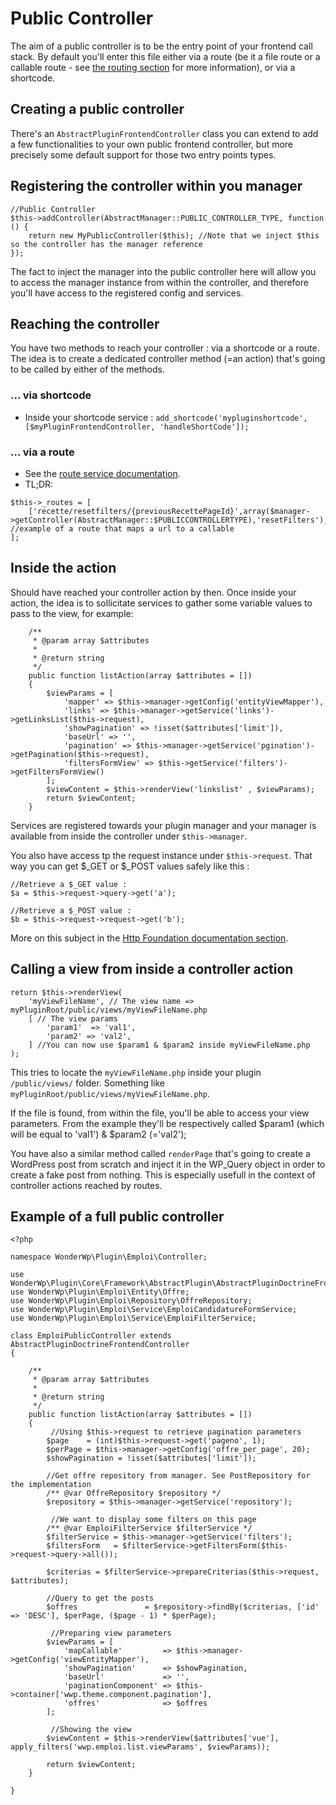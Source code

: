 # Public Controller

The aim of a public controller is to be the entry point of your frontend call stack. By default you'll enter this file either via a route (be it a file route or a callable route - see [the routing section](../06_Services/02_Route_service.md) for more information), or via a shortcode.

## Creating a public controller

There's an `AbstractPluginFrontendController` class you can extend to add a few functionalities to your own public frontend controller, but more precisely some default support for those two entry points types.

## Registering the controller within you manager

```
//Public Controller
$this->addController(AbstractManager::PUBLIC_CONTROLLER_TYPE, function () {
    return new MyPublicController($this); //Note that we inject $this so the controller has the manager reference
});
```

The fact to inject the manager into the public controller here will allow you to access the manager instance from within the controller, and therefore you'll have access to the registered config and services.

## Reaching the controller

You have two methods to reach your controller : via a shortcode or a route. The idea is to create a dedicated controller method (=an action) that's going to be called by either of the methods.

### ... via shortcode

- Inside your shortcode service : `add_shortcode('mypluginshortcode', [$myPluginFrontendController, 'handleShortCode']);`

### ... via a route

- See the [route service documentation](../06_Services/02_Route_service.md).
- TL;DR:
 
```
$this->_routes = [
	['recette/resetfilters/{previousRecettePageId}',array($manager->getController(AbstractManager::$PUBLICCONTROLLERTYPE),'resetFilters'),'GET'] //example of a route that maps a url to a callable
];
```

## Inside the action

Should have reached your controller action by then. Once inside your action, the idea is to sollicitate services to gather some variable values to pass to the view, for example:

```
    /**
     * @param array $attributes
     *
     * @return string
     */
    public function listAction(array $attributes = [])
    {
        $viewParams = [
            'mapper' => $this->manager->getConfig('entityViewMapper'),
            'links' => $this->manager->getService('links')->getLinksList($this->request),
            'showPagination' => !isset($attributes['limit']),
            'baseUrl' => '',
            'pagination' => $this->manager->getService('pgination')->getPagination($this->request),
            'filtersFormView' => $this->getService('filters')->getFiltersFormView()
        ];
        $viewContent = $this->renderView('linkslist' , $viewParams);
        return $viewContent;
    }
```

Services are registered towards your plugin manager and your manager is available from inside the controller under `$this->manager`.

You also have access tp the request instance under `$this->request`. 
That way you can get $_GET or $_POST values safely like this :

```
//Retrieve a $_GET value :
$a = $this->request->query->get('a');

//Retrieve a $_POST value :
$b = $this->request->request->get('b');
```

More on this subject in the [Http Foundation documentation section](../../03_Framewok_components/Http_Foundation/index.md).

## Calling a view from inside a controller action

```
return $this->renderView(
    'myViewFileName', // The view name => myPluginRoot/public/views/myViewFileName.php
    [ // The view params
        'param1'  => 'val1', 
        'param2' => 'val2',
    ] //You can now use $param1 & $param2 inside myViewFileName.php
);
```

This tries to locate the `myViewFileName.php` inside your plugin `/public/views/` folder. Something like `myPluginRoot/public/views/myViewFileName.php`.

If the file is found, from within the file, you'll be able to access your view parameters. From the example they'll be respectively called $param1 (which will be equal to 'val1')  & $param2 (='val2');

You have also a similar method called `renderPage` that's going to create a WordPress post from scratch and inject it in the WP_Query object in order to create a fake post from nothing. This is especially usefull in the context of controller actions reached by routes.

## Example of a full public controller

```
<?php

namespace WonderWp\Plugin\Emploi\Controller;

use WonderWp\Plugin\Core\Framework\AbstractPlugin\AbstractPluginDoctrineFrontendController;
use WonderWp\Plugin\Emploi\Entity\Offre;
use WonderWp\Plugin\Emploi\Repository\OffreRepository;
use WonderWp\Plugin\Emploi\Service\EmploiCandidatureFormService;
use WonderWp\Plugin\Emploi\Service\EmploiFilterService;

class EmploiPublicController extends AbstractPluginDoctrineFrontendController
{

    /**
     * @param array $attributes
     *
     * @return string
     */
    public function listAction(array $attributes = [])
    {
    	 //Using $this->request to retrieve pagination parameters
        $page    = (int)$this->request->get('pageno', 1);
        $perPage = $this->manager->getConfig('offre_per_page', 20);
        $showPagination = !isset($attributes['limit']);

        //Get offre repository from manager. See PostRepository for the implementation
        /** @var OffreRepository $repository */
        $repository = $this->manager->getService('repository');

	     //We want to display some filters on this page
        /** @var EmploiFilterService $filterService */
        $filterService = $this->manager->getService('filters');
        $filtersForm   = $filterService->getFiltersForm($this->request->query->all());

        $criterias = $filterService->prepareCriterias($this->request, $attributes);
        
        //Query to get the posts
        $offres               = $repository->findBy($criterias, ['id' => 'DESC'], $perPage, ($page - 1) * $perPage);        

		 //Preparing view parameters
        $viewParams = [
            'mapCallable'         => $this->manager->getConfig('viewEntityMapper'),
            'showPagination'      => $showPagination,
            'baseUrl'             => '',
            'paginationComponent' => $this->container['wwp.theme.component.pagination'],
            'offres'              => $offres
        ];

		 //Showing the view
        $viewContent = $this->renderView($attributes['vue'], apply_filters('wwp.emploi.list.viewParams', $viewParams));

        return $viewContent;
    }

}
```
